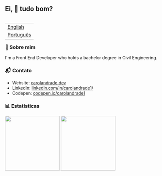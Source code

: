 ## Ei, 👋 tudo bom?

<table align="right">
 <tr><td><a href="README.md">English</a></td></tr>
 <tr><td><a href="README_pt.md">Português</a></td></tr>
</table>

### 💬 Sobre mim

I'm a Front End Developer who holds a bachelor degree in Civil Engineering.


### 📬 Contato

- Website: <a href="https://carolandrade.dev/" title="Portfolio">carolandrade.dev</a>
- LinkedIn: <a href="https://www.linkedin.com/in/carolandrade1/" title="LinkedIn">linkedin.com/in/carolandrade1/</a>
- Codepen: <a href="https://codepen.io/carolandrade1" title="Codepen">codepen.io/carolandrade1</a>

### 📊 Estatísticas
 <div>
  <a href="https://github.com/carolandrade1">
  <img height="180em" src="https://github-readme-stats.vercel.app/api?username=carolandrade1&show_icons=true&theme=default&include_all_commits=true&count_private=true"/>
  <img height="180em" src="https://github-readme-stats.vercel.app/api/top-langs/?username=carolandrade1&layout=compact&langs_count=16&theme=default"/>
<div>
